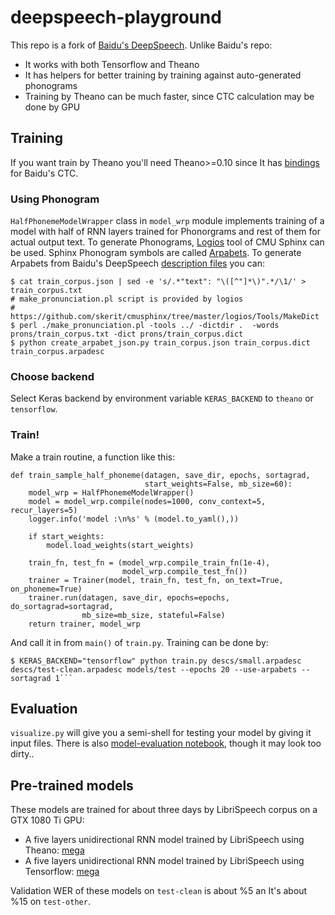 # deepspeech-playground

This repo is a fork of [Baidu's DeepSpeech](https://github.com/baidu-research/ba-dls-deepspeech).  Unlike Baidu's repo:

- It works with both Tensorflow and Theano
- It has helpers for better training by training against auto-generated phonograms
- Training by Theano can be much faster, since CTC calculation may be done by GPU


## Training

If you want train by Theano you'll need Theano>=0.10 since It has [bindings](http://deeplearning.net/software/theano_versions/dev/library/tensor/nnet/ctc.html) for Baidu's CTC.

### Using Phonogram

`HalfPhonemeModelWrapper` class in `model_wrp` module implements training of a model with half of RNN layers trained for Phonorgrams and rest of them for actual output text. To generate Phonograms, [Logios](https://github.com/skerit/cmusphinx/tree/master/logios) tool of CMU Sphinx can be used.  Sphinx Phonogram symbols are called [Arpabets](http://www.speech.cs.cmu.edu/cgi-bin/cmudict).  To generate Arpabets from Baidu's DeepSpeech [description files](https://github.com/baidu-research/ba-dls-deepspeech#data) you can:
```
$ cat train_corpus.json | sed -e 's/.*"text": "\([^"]*\)".*/\1/' > train_corpus.txt
# make_pronunciation.pl script is provided by logios
# https://github.com/skerit/cmusphinx/tree/master/logios/Tools/MakeDict
$ perl ./make_pronunciation.pl -tools ../ -dictdir .  -words prons/train_corpus.txt -dict prons/train_corpus.dict
$ python create_arpabet_json.py train_corpus.json train_corpus.dict train_corpus.arpadesc
```

### Choose backend

Select Keras backend by environment variable `KERAS_BACKEND` to `theano` or `tensorflow`.

### Train!
Make a train routine, a function like this:

```
def train_sample_half_phoneme(datagen, save_dir, epochs, sortagrad,
                              start_weights=False, mb_size=60):
    model_wrp = HalfPhonemeModelWrapper()
    model = model_wrp.compile(nodes=1000, conv_context=5, recur_layers=5)
    logger.info('model :\n%s' % (model.to_yaml(),))

    if start_weights:
        model.load_weights(start_weights)

    train_fn, test_fn = (model_wrp.compile_train_fn(1e-4),
                         model_wrp.compile_test_fn())
    trainer = Trainer(model, train_fn, test_fn, on_text=True, on_phoneme=True)
    trainer.run(datagen, save_dir, epochs=epochs, do_sortagrad=sortagrad,
                mb_size=mb_size, stateful=False)
    return trainer, model_wrp
```
And call it in from `main()` of `train.py`. Training can be done by:
```
$ KERAS_BACKEND="tensorflow" python train.py descs/small.arpadesc descs/test-clean.arpadesc models/test --epochs 20 --use-arpabets --sortagrad 1```
```

## Evaluation

`visualize.py` will give you a semi-shell for testing your model by giving it input files. There is also [model-evaluation notebook](model-evaluation.ipynb), though it may look too dirty..

## Pre-trained models

These models are trained for about three days by LibriSpeech corpus on a GTX 1080 Ti GPU:

- A five layers unidirectional RNN model trained by LibriSpeech using Theano:  [mega](https://mega.nz/#!ZTIjXQgA!HK1vCRxYC1VyzJ_8LCwwcTrNH9aF7l-H8TYf7eE1v6g)
- A five layers unidirectional RNN model trained by LibriSpeech using Tensorflow: [mega](https://mega.nz/#!APR1iRjT!pgJcnEWLTHzJ4m9dQXA_2gvrJxa_h9uwEHc6Sxwreow)

Validation WER of these models on `test-clean` is about %5 an It's about %15 on `test-other`.
